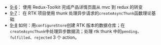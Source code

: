 
+ [9-6](https://github.com/Ethereal-bang/React_TS/tree/main/Ch_9%E3%80%90Redux-Toolkit%E3%80%91%E5%AE%8C%E6%88%90%E4%BA%A7%E5%93%81%E6%90%9C%E7%B4%A2%E4%B8%8E%E4%BA%A7%E5%93%81%E8%AF%A6%E6%83%85/9-6%E3%80%90Redux-Toolkit%E3%80%91createSlice%E3%80%81reducer%E3%80%81immer)：
  使用 Redux-Toolkit 完成产品详情页面从 mvc 到 redux 的转变
+ [9-7](https://github.com/Ethereal-bang/React_TS/tree/main/Ch_9%E3%80%90Redux-Toolkit%E3%80%91%E5%AE%8C%E6%88%90%E4%BA%A7%E5%93%81%E6%90%9C%E7%B4%A2%E4%B8%8E%E4%BA%A7%E5%93%81%E8%AF%A6%E6%83%85/9-7%E3%80%90%E6%A6%82%E5%BF%B5%E7%90%86%E8%A7%A3%E3%80%91createAsyncThunk%20%E7%90%86%E8%AE%BA%E5%9F%BA%E7%A1%80)：
  在 RTK 项目使用 thunk 处理异步请求的`createAsyncThunk`函数理论基础
+ [9-8](https://github.com/Ethereal-bang/React_TS/tree/main/Ch_9%E3%80%90Redux-Toolkit%E3%80%91%E5%AE%8C%E6%88%90%E4%BA%A7%E5%93%81%E6%90%9C%E7%B4%A2%E4%B8%8E%E4%BA%A7%E5%93%81%E8%AF%A6%E6%83%85/9-8%E3%80%90Redux-Toolikit%E3%80%91configureStore%E3%80%81createAsyncThunk)
  如何：用`configureStore`创建 RTK 版本的数据仓库；在`createAsyncThunk`中处理异步数据流；处理 rtk thunk 中的`pending`、`fulfilled`、`rejected`  3 个 action。
